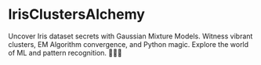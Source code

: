# IrisClustersAlchemy
Uncover Iris dataset secrets with Gaussian Mixture Models. Witness vibrant clusters, EM Algorithm convergence, and Python magic. Explore the world of ML and pattern recognition. 🌺✨🚀
